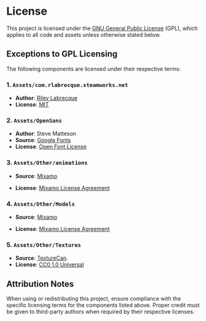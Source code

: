 
# License

This project is licensed under the [GNU General Public License]() (GPL), which applies to all code and assets unless otherwise stated below.

## Exceptions to GPL Licensing

The following components are licensed under their respective terms:

### 1. `Assets/com.rlabrecque.steamworks.net`

-   **Author**: [Riley Labrecque](https://github.com/rlabrecque)
-   **License**: [MIT](MIT.txt)

### 2. `Assets/OpenSans`
    
- **Author**: Steve Matteson 
- **Source**: [Google Fonts](https://fonts.google.com)
- **License**: [Open Font License](OFL.txt)


###  3. `Assets/Other/animations`
    
-   **Source**:  [Mixamo](https://www.mixamo.com/)
    
-   **License**: [Mixamo License Agreement](https://www.adobe.com/legal/terms.html)
    

### 4. `Assets/Other/Models`
    
-   **Source**: [Mixamo](https://www.mixamo.com/)
    
-   **License**: [Mixamo License Agreement](https://www.adobe.com/legal/terms.html)
    

### 5.  `Assets/Other/Textures`

-  **Source**:  [TextureCan](https://texturecan.com).
-   **License**: [CC0 1.0 Universal](https://creativecommons.org/publicdomain/zero/1.0/deed.en) 
    

## Attribution Notes

When using or redistributing this project, ensure compliance with the specific licensing terms for the components listed above. Proper credit must be given to third-party authors when required by their respective licenses.
